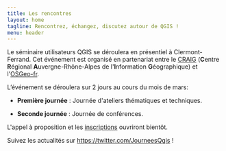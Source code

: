 ```yaml
---
title: Les rencontres
layout: home
tagline: Rencontrez, échangez, discutez autour de QGIS !
menu: header
---
```


Le séminaire utilisateurs QGIS se déroulera en présentiel à Clermont-Ferrand. Cet événement est organisé en partenariat entre le [CRAIG](https://www.craig.fr/) (**C**entre **R**égional **A**uvergne-Rhône-Alpes de l'**I**nformation **G**éographique) et l'[OSGeo-fr](https://www.osgeo.asso.fr/).

L’événement se déroulera sur 2 jours au cours du mois de mars:

* **Première journée** : Journée d'ateliers thématiques et techniques.

* **Seconde journée** : Journée de conférences.

L'appel à proposition et les [inscriptions](/z25_inscription.html) ouvriront bientôt.

Suivez les actualités sur <https://twitter.com/JourneesQgis> !
